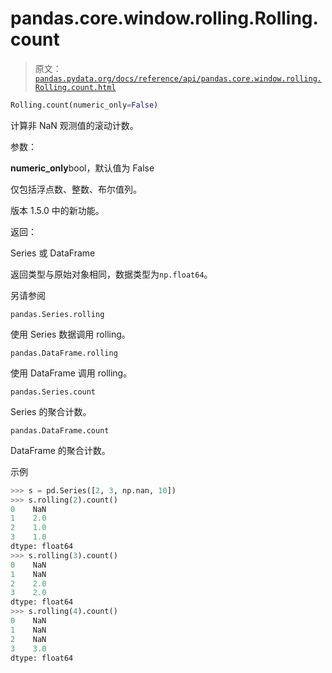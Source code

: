 # pandas.core.window.rolling.Rolling.count

> 原文：[`pandas.pydata.org/docs/reference/api/pandas.core.window.rolling.Rolling.count.html`](https://pandas.pydata.org/docs/reference/api/pandas.core.window.rolling.Rolling.count.html)

```py
Rolling.count(numeric_only=False)
```

计算非 NaN 观测值的滚动计数。

参数：

**numeric_only**bool，默认值为 False

仅包括浮点数、整数、布尔值列。

版本 1.5.0 中的新功能。

返回：

Series 或 DataFrame

返回类型与原始对象相同，数据类型为`np.float64`。

另请参阅

`pandas.Series.rolling`

使用 Series 数据调用 rolling。

`pandas.DataFrame.rolling`

使用 DataFrame 调用 rolling。

`pandas.Series.count`

Series 的聚合计数。

`pandas.DataFrame.count`

DataFrame 的聚合计数。

示例

```py
>>> s = pd.Series([2, 3, np.nan, 10])
>>> s.rolling(2).count()
0    NaN
1    2.0
2    1.0
3    1.0
dtype: float64
>>> s.rolling(3).count()
0    NaN
1    NaN
2    2.0
3    2.0
dtype: float64
>>> s.rolling(4).count()
0    NaN
1    NaN
2    NaN
3    3.0
dtype: float64 
```
